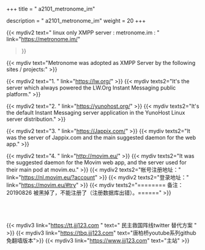 +++
title = " a2101_metronome_im"

description = " a2101_metronome_im"
weight = 20
+++


{{< mydiv2
text=" linux only XMPP server : metronome.im : "
link="https://metronome.im/"
>}}

{{< mydiv text="Metronome was adopted as XMPP Server by the following sites / projects:" >}}


{{< mydiv2 text="1.   " link="https://lw.org/" >}}
{{< mydiv  texts2="It's the server which always powered the LW.Org Instant Messaging public platform." >}}

{{< mydiv2 text="2.   " link="https://yunohost.org/" >}}
{{< mydiv  texts2="It's the default Instant Messaging server application in the YunoHost Linux server distribution." >}}

{{< mydiv2 text="3.   " link="https://Jappix.com/" >}}
{{< mydiv  texts2="It was the server of Jappix.com and the main suggested daemon for the web app." >}}

{{< mydiv2 text="4.   " link="http://movim.eu/" >}}
{{< mydiv  texts2="It was the suggested daemon for the Movim web app, and the server used for their main pod at movim.eu." >}}
{{< mydiv2 texts2="帐号注册地址："  link="https://nl.movim.eu/?account" >}}
{{< mydiv2 texts2="登录地址："      link="https://movim.eu/#try" >}}
{{< mydiv  texts2="======== 备注：20190826 被黑掉了，不能注册了（注册数据库出错）。======" >}}



<br><br><br>
{{< mydiv3 link="https://tt.jjj123.com " text=" 民主救国阵线twitter 替代方案 " >}}
{{< mydiv3 link="https://tbq.jjj123.com" text="唐柏桥youtube系列github免翻墙版本">}}
{{< mydiv3 link="https://www.jjj123.com" text="主站" >}}

